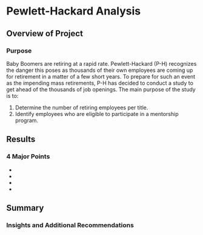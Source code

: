 <h1>Pewlett-Hackard Analysis</h1>

<h2>Overview of Project</h2>

<h3>Purpose</h3>
<p>
Baby Boomers are retiring at a rapid rate.  Pewlett-Hackard (P-H) recognizes the danger this poses as thousands of their own employees are coming up for retirement in a matter of a few short years.  To prepare for such an event as the impending mass retirements, P-H has decided to conduct a study to get ahead of the thousands of job openings.  The main purpose of the study is to:
<ol>
  <li>Determine the number of retiring employees per title.</li>
  <li>Identify employees who are eligible to participate in a mentorship program.</li>
</ol>
</p>
<h2>Results</h2>

<h3>4 Major Points</h3>
<ul>
<li></li>
<li></li>
<li></li>
<li></li>
</ul>

<h2>Summary</h2>

<h3>Insights and Additional Recommendations</h3
